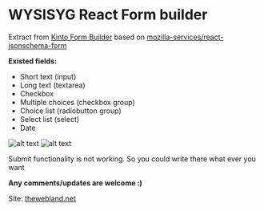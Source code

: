 # WYSISYG React Form builder

Extract from [Kinto Form Builder](https://github.com/Kinto/formbuilder)
based on [mozilla-services/react-jsonschema-form](https://github.com/mozilla-services/react-jsonschema-form)

**Existed fields:**
* Short text (input)
* Long text (textarea)
* Checkbox
* Multiple choices (checkbox group) 
* Choice list (radiobutton group)
* Select list (select)
* Date

![alt text](http://thewebland.net/wp-content/uploads/2018/01/field-list.png)
![alt text](http://thewebland.net/wp-content/uploads/2018/01/select-dropdown.png)

Submit functionality is not working. So you could write there what ever you want

**Any comments/updates are welcome :)**

Site: [thewebland.net](thewebland.net)
